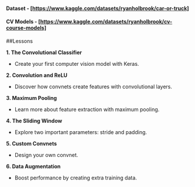 #### Dataset - [https://www.kaggle.com/datasets/ryanholbrook/car-or-truck]
#### CV Models - [https://www.kaggle.com/datasets/ryanholbrook/cv-course-models]

##Lessons

**1. The Convolutional Classifier**

- Create your first computer vision model with Keras.

**2. Convolution and ReLU**

- Discover how convnets create features with convolutional layers.

**3. Maximum Pooling**

- Learn more about feature extraction with maximum pooling.

**4. The Sliding Window**

- Explore two important parameters: stride and padding.

**5. Custom Convnets**

- Design your own convnet.

**6. Data Augmentation**

- Boost performance by creating extra training data.
